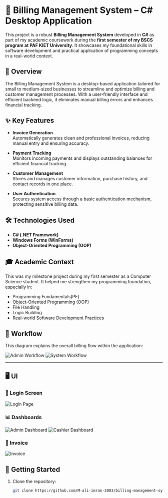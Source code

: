 # 🧾 Billing Management System – C# Desktop Application

This project is a robust **Billing Management System** developed in **C#** as part of my academic coursework during the **first semester of my BSCS program at PAF KIET University**. It showcases my foundational skills in software development and practical application of programming concepts in a real-world context.

## 📌 Overview

The Billing Management System is a desktop-based application tailored for small to medium-sized businesses to streamline and optimize billing and customer management processes. With a user-friendly interface and efficient backend logic, it eliminates manual billing errors and enhances financial tracking.

## ✨ Key Features

- **Invoice Generation**  
  Automatically generates clean and professional invoices, reducing manual entry and ensuring accuracy.

- **Payment Tracking**  
  Monitors incoming payments and displays outstanding balances for efficient financial tracking.

- **Customer Management**  
  Stores and manages customer information, purchase history, and contact records in one place.

- **User Authentication**  
  Secures system access through a basic authentication mechanism, protecting sensitive billing data.

## 🛠️ Technologies Used

- **C# (.NET Framework)**
- **Windows Forms (WinForms)**
- **Object-Oriented Programming (OOP)**

## 🎓 Academic Context

This was my milestone project during my first semester as a Computer Science student. It helped me strengthen my programming foundation, especially in:

- Programming Fundamentals(PF)
- Object-Oriented Programming (OOP)
- File Handling
- Logic Building
- Real-world Software Development Practices

## 🔄 Workflow

This diagram explains the overall billing flow within the application:

![Admin Workflow](Screenshots/admin_workflow.JPG)
![System Workflow](Screenshots/system_workflow.JPG)

---

## 🖥️ UI 

### 🔐 Login Screen

![Login Page](Screenshots/login_page.JPG)

### 📊 Dashboards

![Admin Dashboard](Screenshots/admin_dashboard.JPG)
![Cashier Dashboard](Screenshots/cashier_dashboard.JPG)

### 📄 Invoice 
![Invoice](Screenshots/invoice.JPG)


## 🚀 Getting Started

1. Clone the repository:
   ```bash
   git clone https://github.com/M-ali-imran-2003/billing-management-system.git
